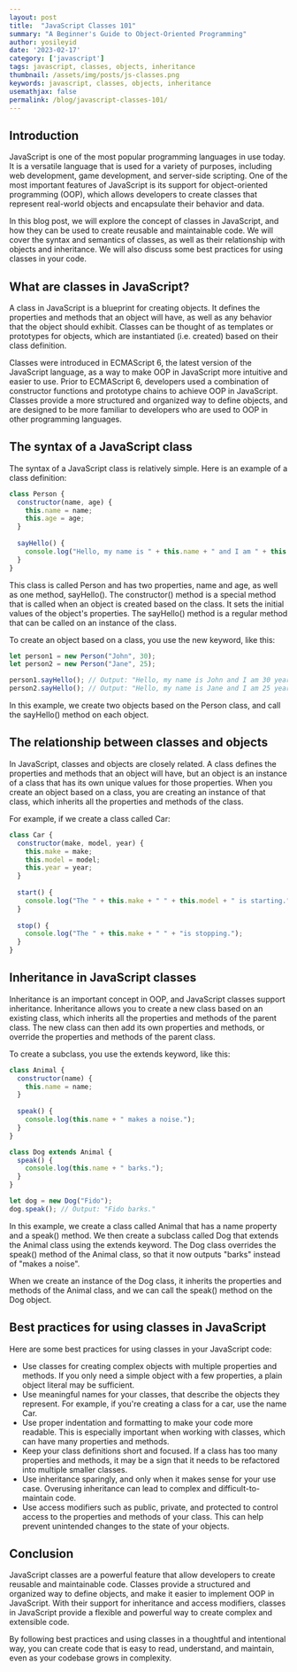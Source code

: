 ```yaml
---
layout: post
title:  "JavaScript Classes 101"
summary: "A Beginner's Guide to Object-Oriented Programming"
author: yosileyid
date: '2023-02-17'
category: ['javascript']
tags: javascript, classes, objects, inheritance
thumbnail: /assets/img/posts/js-classes.png
keywords: javascript, classes, objects, inheritance
usemathjax: false
permalink: /blog/javascript-classes-101/
---
```


## Introduction

JavaScript is one of the most popular programming languages in use today. It is a versatile language that is used for a variety of purposes, including web development, game development, and server-side scripting. One of the most important features of JavaScript is its support for object-oriented programming (OOP), which allows developers to create classes that represent real-world objects and encapsulate their behavior and data.
<!--more-->
In this blog post, we will explore the concept of classes in JavaScript, and how they can be used to create reusable and maintainable code. We will cover the syntax and semantics of classes, as well as their relationship with objects and inheritance. We will also discuss some best practices for using classes in your code.

## What are classes in JavaScript?

A class in JavaScript is a blueprint for creating objects. It defines the properties and methods that an object will have, as well as any behavior that the object should exhibit. Classes can be thought of as templates or prototypes for objects, which are instantiated (i.e. created) based on their class definition.

Classes were introduced in ECMAScript 6, the latest version of the JavaScript language, as a way to make OOP in JavaScript more intuitive and easier to use. Prior to ECMAScript 6, developers used a combination of constructor functions and prototype chains to achieve OOP in JavaScript. Classes provide a more structured and organized way to define objects, and are designed to be more familiar to developers who are used to OOP in other programming languages.

## The syntax of a JavaScript class

The syntax of a JavaScript class is relatively simple. Here is an example of a class definition:

```js
class Person {
  constructor(name, age) {
    this.name = name;
    this.age = age;
  }
  
  sayHello() {
    console.log("Hello, my name is " + this.name + " and I am " + this.age + " years old.");
  }
}
```
This class is called Person and has two properties, name and age, as well as one method, sayHello(). The constructor() method is a special method that is called when an object is created based on the class. It sets the initial values of the object's properties. The sayHello() method is a regular method that can be called on an instance of the class.

To create an object based on a class, you use the new keyword, like this:

```javascript
let person1 = new Person("John", 30);
let person2 = new Person("Jane", 25);

person1.sayHello(); // Output: "Hello, my name is John and I am 30 years old."
person2.sayHello(); // Output: "Hello, my name is Jane and I am 25 years old."
```

In this example, we create two objects based on the Person class, and call the sayHello() method on each object.

## The relationship between classes and objects

In JavaScript, classes and objects are closely related. A class defines the properties and methods that an object will have, but an object is an instance of a class that has its own unique values for those properties. When you create an object based on a class, you are creating an instance of that class, which inherits all the properties and methods of the class.

For example, if we create a class called Car:

```javascript
class Car {
  constructor(make, model, year) {
    this.make = make;
    this.model = model;
    this.year = year;
  }
  
  start() {
    console.log("The " + this.make + " " + this.model + " is starting.");
  }
  
  stop() {
    console.log("The " + this.make + " " + "is stopping.");
  }
}
```

## Inheritance in JavaScript classes

Inheritance is an important concept in OOP, and JavaScript classes support inheritance. Inheritance allows you to create a new class based on an existing class, which inherits all the properties and methods of the parent class. The new class can then add its own properties and methods, or override the properties and methods of the parent class.

To create a subclass, you use the extends keyword, like this:

```javascript
class Animal {
  constructor(name) {
    this.name = name;
  }
  
  speak() {
    console.log(this.name + " makes a noise.");
  }
}

class Dog extends Animal {
  speak() {
    console.log(this.name + " barks.");
  }
}

let dog = new Dog("Fido");
dog.speak(); // Output: "Fido barks."
```
In this example, we create a class called Animal that has a name property and a speak() method. We then create a subclass called Dog that extends the Animal class using the extends keyword. The Dog class overrides the speak() method of the Animal class, so that it now outputs "barks" instead of "makes a noise".

When we create an instance of the Dog class, it inherits the properties and methods of the Animal class, and we can call the speak() method on the Dog object.

## Best practices for using classes in JavaScript

Here are some best practices for using classes in your JavaScript code:

- Use classes for creating complex objects with multiple properties and methods. If you only need a simple object with a few properties, a plain object literal may be sufficient.
- Use meaningful names for your classes, that describe the objects they represent. For example, if you're creating a class for a car, use the name Car.
- Use proper indentation and formatting to make your code more readable. This is especially important when working with classes, which can have many properties and methods.
- Keep your class definitions short and focused. If a class has too many properties and methods, it may be a sign that it needs to be refactored into multiple smaller classes.
- Use inheritance sparingly, and only when it makes sense for your use case. Overusing inheritance can lead to complex and difficult-to-maintain code.
- Use access modifiers such as public, private, and protected to control access to the properties and methods of your class. This can help prevent unintended changes to the state of your objects.

## Conclusion

JavaScript classes are a powerful feature that allow developers to create reusable and maintainable code. Classes provide a structured and organized way to define objects, and make it easier to implement OOP in JavaScript. With their support for inheritance and access modifiers, classes in JavaScript provide a flexible and powerful way to create complex and extensible code.

By following best practices and using classes in a thoughtful and intentional way, you can create code that is easy to read, understand, and maintain, even as your codebase grows in complexity.
